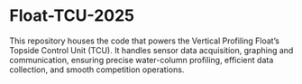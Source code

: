 # Float-TCU-2025
This repository houses the code that powers the Vertical Profiling Float’s Topside Control Unit (TCU). It handles sensor data acquisition, graphing and communication, ensuring precise water-column profiling, efficient data collection, and smooth competition operations.
